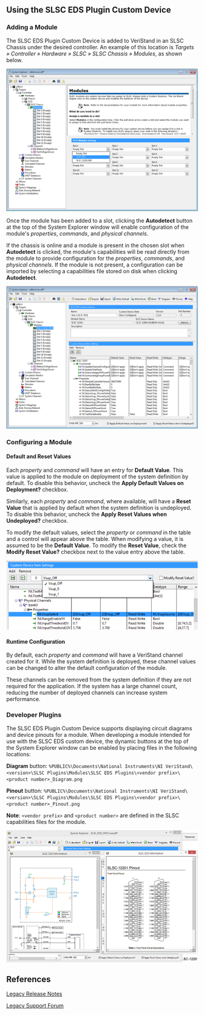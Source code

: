 ## Using the SLSC EDS Plugin Custom Device

### Adding a Module

The SLSC EDS Plugin Custom Device is added to VeriStand in an SLSC Chassis under the desired controller. An example of this location is _Targets » Controller » Hardware » SLSC » SLSC Chassis » Modules_, as shown below.

![Add Module to System Definition](Support/Add%20Module%20to%20System%20Definition.png)

Once the module has been added to a slot, clicking the **Autodetect** button at the top of the System Explorer window will enable configuration of the module's _properties_, _commands_, and _physical channels_.

If the chassis is online and a module is present in the chosen slot when **Autodetect** is clicked, the module's capabilities will be read directly from the module to provide configuration for the _properties_, _commands_, and _physical channels_. If the module is not present, a configuration can be imported by selecting a capabilities file stored on disk when clicking **Autodetect**.

![Module Configuration](Support/Module%20Configuration.png)

### Configuring a Module

#### Default and Reset Values

Each _property_ and _command_ will have an entry for **Default Value**. This value is applied to the module on deployment of the system definition by default. To disable this behavior, uncheck the **Apply Default Values on Deployment?** checkbox.

Similarly, each _property_ and _command_, where available, will have a **Reset Value** that is applied by default when the system definition is undeployed. To disable this behavior, uncheck the **Apply Reset Values when Undeployed?** checkbox.

To modify the default values, select the _property_ or _command_ in the table and a control will appear above the table. When modifying a value, it is assumed to be the **Default Value**. To modify the **Reset Value**, check the **Modify Reset Value?** checkbox next to the value entry above the table.

![Modify Command Value](Support/Modify%20Command%20Value.png)

#### Runtime Configuration

By default, each _property_ and _command_ will have a VeriStand channel created for it. While the system definition is deployed, these channel values can be changed to alter the default configuration of the module.

These channels can be removed from the system definition if they are not required for the application. If the system has a large channel count, reducing the number of deployed channels can increase system performance.

### Developer Plugins

The SLSC EDS Plugin Custom Device supports displaying circuit diagrams and device pinouts for a module. When developing a module intended for use with the SLSC EDS custom device, the dynamic buttons at the top of the System Explorer window can be enabled by placing files in the following locations:

**Diagram** button: `%PUBLIC%\Documents\National Instruments\NI VeriStand\<version>\SLSC Plugins\Modules\SLSC EDS Plugins\<vendor prefix>\<product number>_Diagram.png`

**Pinout** button: `%PUBLIC%\Documents\National Instruments\NI VeriStand\<version>\SLSC Plugins\Modules\SLSC EDS Plugins\<vendor prefix>\<product number>_Pinout.png`

**Note**: `<vendor prefix>` and `<product number>` are defined in the SLSC capabilities files for the module.

![Diagram and Pinout](Support/Diagram%20and%20Pinout.png)

## References

[Legacy Release Notes](https://forums.ni.com/t5/NI-VeriStand-Add-Ons-Documents/SLSC-Electronic-Datasheet-EDS-Plugin-Custom-Device/ta-p/3812754)

[Legacy Support Forum](https://forums.ni.com/t5/NI-VeriStand-Add-Ons-Discussions/SLSC-EDS-Plugin-Custom-Device-Feedback/td-p/3812753)
